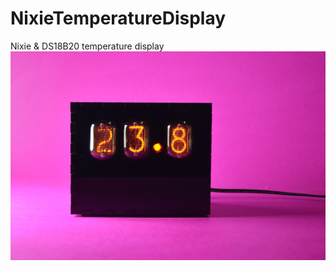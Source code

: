 # NixieTemperatureDisplay
Nixie &amp; DS18B20 temperature display
![Temperature Display](https://github.com/ibuildrockets/NixieTemperatureDisplay/raw/master/images/Nix38_small.JPG)

